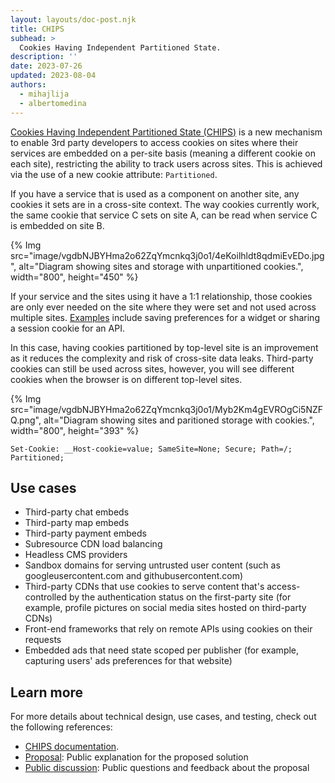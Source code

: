 ```yaml
---
layout: layouts/doc-post.njk
title: CHIPS
subhead: >
  Cookies Having Independent Partitioned State.
description: ''
date: 2023-07-26
updated: 2023-08-04
authors:
  - mihajlija
  - albertomedina
---
```


[Cookies Having Independent Partitioned State (CHIPS)](/docs/privacy-sandbox/chips/) is a new mechanism to enable 3rd party developers to access cookies on sites where their services are embedded on a per-site basis (meaning a different cookie on each site), restricting the ability to track users across sites. This is achieved via the use of a new cookie attribute: `Partitioned`.

If you have a service that is used as a component on another site, any cookies it sets are in a cross-site context. The way cookies currently work, the same cookie that service C sets on site A, can be read when service C is embedded on site B.

{% Img src="image/vgdbNJBYHma2o62ZqYmcnkq3j0o1/4eKoilhldt8qdmiEvEDo.jpg", alt="Diagram showing sites and storage with unpartitioned cookies.", width="800", height="450" %}

If your service and the sites using it have a 1:1 relationship, those cookies are only ever needed on the site where they were set and not used across multiple sites. [Examples](/docs/privacy-sandbox/chips/#use-cases) include saving preferences for a widget or sharing a session cookie for an API.

In this case, having cookies partitioned by top-level site is an improvement as it reduces the complexity and risk of cross-site data leaks. Third-party cookies can still be used across sites, however, you will see different cookies when the browser is on different top-level sites.

{% Img src="image/vgdbNJBYHma2o62ZqYmcnkq3j0o1/Myb2Km4gEVROgCi5NZFQ.png", alt="Diagram showing sites and paritioned storage with cookies.", width="800", height="393" %}

```text
Set-Cookie: __Host-cookie=value; SameSite=None; Secure; Path=/; Partitioned;
```

## Use cases

- Third-party chat embeds
- Third-party map embeds
- Third-party payment embeds
- Subresource CDN load balancing
- Headless CMS providers
- Sandbox domains for serving untrusted user content (such as googleusercontent.com and githubusercontent.com)
- Third-party CDNs that use cookies to serve content that's access-controlled by the authentication status on the first-party site (for example, profile pictures on social media sites hosted on third-party CDNs)
- Front-end frameworks that rely on remote APIs using cookies on their requests
- Embedded ads that need state scoped per publisher (for example, capturing users' ads preferences for that website)

## Learn more

For more details about technical design, use cases, and testing, check out the following references:

- [CHIPS documentation](/docs/privacy-sandbox/chips/).
- [Proposal](https://github.com/WICG/CHIPS): Public explanation for the proposed solution
- [Public discussion](https://github.com/pythagoraskitty/shared-storage/issues): Public questions and feedback about the proposal
